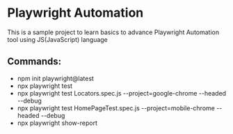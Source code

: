# Playwright Automation
This is a sample project to learn basics to advance Playwright Automation tool using JS(JavaScript) language
## Commands:
- npm init playwright@latest 
- npx playwright test 
- npx playwright test Locators.spec.js --project=google-chrome --headed --debug
- npx playwright test HomePageTest.spec.js --project=mobile-chrome --headed --debug
- npx playwright show-report
